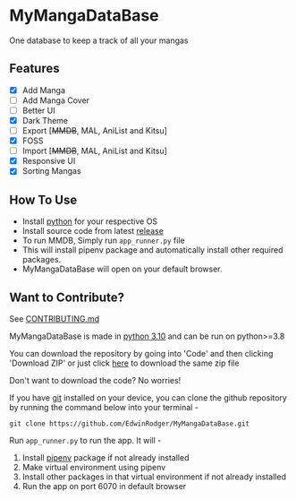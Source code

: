 # MyMangaDataBase

One database to keep a track of all your mangas

## Features

- [x] Add Manga
- [ ] Add Manga Cover
- [ ] Better UI
- [x] Dark Theme
- [ ] Export [~~MMDB~~, MAL, AniList and Kitsu]
- [x] FOSS
- [ ] Import [~~MMDB~~, MAL, AniList and Kitsu]
- [x] Responsive UI
- [x] Sorting Mangas

## How To Use

- Install [python](https://www.python.org/downloads/release/python-3108/) for your respective OS
- Install source code from latest [release](https://github.com/EdwinRodger/MyMangaDataBase/releases/latest)
- To run MMDB, Simply run `app_runner.py` file
- This will install pipenv package and automatically install other required packages.
- MyMangaDataBase will open on your default browser.

## Want to Contribute?

See [CONTRIBUTING.md](.github/CONTRIBUTING.md)

MyMangaDataBase is made in [python 3.10](https://www.python.org/downloads/release/python-3101/) and can be run on python>=3.8

You can download the repository by going into 'Code' and then clicking 'Download ZIP' or just click [here](https://github.com/EdwinRodger/MyMangaDataBase/archive/refs/heads/main.zip) to download the same zip file

Don't want to download the code? No worries!

If you have [git](https://git-scm.com/) installed on your device, you can clone the github repository by running the command below into your terminal -

```git
git clone https://github.com/EdwinRodger/MyMangaDataBase.git
```

Run `app_runner.py` to run the app. It will -
1. Install [pipenv](https://pipenv.pypa.io/en/latest/) package if not already installed
2. Make virtual environment using pipenv
3. Install other packages in that virtual environment if not already installed
4. Run the app on port 6070 in default browser
